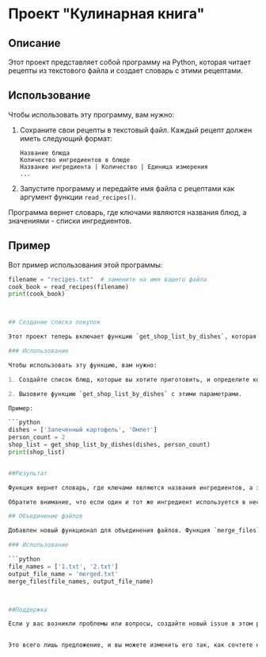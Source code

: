 # Проект "Кулинарная книга"

## Описание
Этот проект представляет собой программу на Python, которая читает рецепты из текстового файла и создает словарь с этими рецептами.

## Использование
Чтобы использовать эту программу, вам нужно:

1. Сохраните свои рецепты в текстовый файл. Каждый рецепт должен иметь следующий формат:
    ```
    Название блюда
    Количество ингредиентов в блюде
    Название ингредиента | Количество | Единица измерения
    ...
    ```

2. Запустите программу и передайте имя файла с рецептами как аргумент функции `read_recipes()`.

Программа вернет словарь, где ключами являются названия блюд, а значениями - списки ингредиентов.

## Пример
Вот пример использования этой программы:

```python
filename = "recipes.txt"  # замените на имя вашего файла
cook_book = read_recipes(filename)
print(cook_book)



## Создание списка покупок

Этот проект теперь включает функцию `get_shop_list_by_dishes`, которая создает список покупок на основе списка блюд и количества персон.

### Использование

Чтобы использовать эту функцию, вам нужно:

1. Создайте список блюд, которые вы хотите приготовить, и определите количество персон.

2. Вызовите функцию `get_shop_list_by_dishes` с этими параметрами.

Пример:

```python
dishes = ['Запеченный картофель', 'Омлет']
person_count = 2
shop_list = get_shop_list_by_dishes(dishes, person_count)
print(shop_list)


##Результат

Функция вернет словарь, где ключами являются названия ингредиентов, а значениями - словари с единицами измерения и количеством для каждого ингредиента.

Обратите внимание, что если один и тот же ингредиент используется в нескольких блюдах, его количество будет суммироваться.

## Объединение файлов

Добавлен новый функционал для объединения файлов. Функция `merge_files` принимает список имен файлов и имя выходного файла. Она объединяет файлы в один, сортируя их по количеству строк. Перед каждым файлом в итоговом файле добавляется имя исходного файла и количество строк в нем.

### Использование

```python
file_names = ['1.txt', '2.txt']
output_file_name = 'merged.txt'
merge_files(file_names, output_file_name)



##Поддержка

Если у вас возникли проблемы или вопросы, создайте новый issue в этом репозитории.


Это всего лишь предложение, и вы можете изменить его так, как сочтете нужным. Главное, чтобы ваш файл README был понятным и информативным для любого, кто захочет использовать ваш проект. Надеюсь, это поможет! Если у вас есть еще вопросы, не стесняйтесь задавать.
